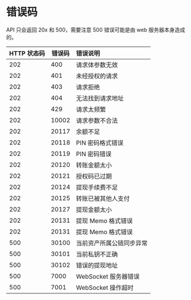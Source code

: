 # 错误码

API 只会返回 20x 和 500，需要注意 500 错误可能是由 web 服务器本身造成的。

| HTTP 状态码 | 错误码 | 错误说明|
| - | - | :- |
|202|	400|	请求体参数无效|
|202|	401|	未经授权的请求|
|202|	403|	请求拒绝|
|202|	404|	无法找到请求地址|
|202|	429|	请求太频繁|
|202|	10002|	请求参数不合法|
|202|	20117|	余额不足|
|202|	20118|	PIN 密码格式错误|
|202|	20119|	PIN 密码错误|
|202|	20120|	转账金额太小|
|202|	20121|	授权码已过期|
|202|	20124|	提现手续费不足|
|202|	20125|	转账已被其他人支付|
|202|	20127|	提现金额太小|
|202|	20131|	提现 Memo 格式错误|
|202|	20131|	提现 Memo 格式错误|
|500|	30100| 当前资产所属公链同步异常 |
|500|	30101| 当前私钥不正确 |
|500|	30102| 错误的提现地址 |
|500|	7000 |  WebSocket 服务器错误 |
|500|	7001 | WebSocket 操作超时 |